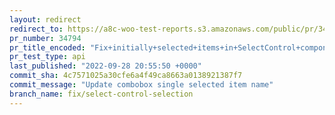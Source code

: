 ```yaml
---
layout: redirect
redirect_to: https://a8c-woo-test-reports.s3.amazonaws.com/public/pr/34794/api/index.html
pr_number: 34794
pr_title_encoded: "Fix+initially+selected+items+in+SelectControl+component"
pr_test_type: api
last_published: "2022-09-28 20:55:50 +0000"
commit_sha: 4c7571025a30cfe6a4f49ca8663a0138921387f7
commit_message: "Update combobox single selected item name"
branch_name: fix/select-control-selection
---
```


